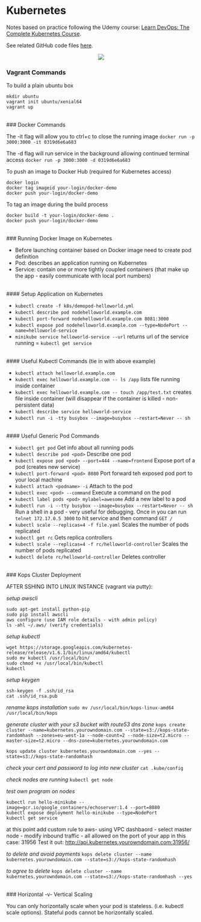 # Kubernetes

Notes based on practice following the Udemy course: [Learn DevOps: The Complete Kubernetes Course](https://www.udemy.com/learn-devops-the-complete-kubernetes-course/).

See related GitHub code files [here](https://github.com/daniel40392/kubernetes-course).

<p align="center">
  <img src="https://media.giphy.com/media/991T0LFIrKGfS/giphy.gif"/>
</p>

### Vagrant Commands

To build a plain ubuntu box
```
mkdir ubuntu
vagrant init ubuntu/xenial64
vagrant up
```
<br/>
### Docker Commands

The -it flag will allow you to ctrl+c to close the running image
`docker run -p 3000:3000 -it 0319d6e6a683`

The -d flag will run service in the background allowing continued terminal access
`docker run -p 3000:3000 -d 0319d6e6a683`

To push an image to Docker Hub (required for Kubernetes access)
```
docker login
docker tag imageid your-login/docker-demo
docker push your-login/docker-demo
```

To tag an image during the build process
```
docker build -t your-login/docker-demo .
docker push your-login/docker-demo
```
<br/>
### Running Docker Image on Kubernetes

- Before launching container based on Docker image need to create pod definition
- Pod: describes an application running on Kubernetes
- Service: contain one or more tightly coupled containers (that make up the app - easily communicate with local port numbers)

<br/>
#### Setup Application on Kubernetes

- `kubectl create -f k8s/demopod-helloworld.yml`
- `kubectl describe pod nodehelloworld.example.com`
- `kubectl port-forward nodehelloworld.example.com 8081:3000`
- `kubectl expose pod nodehelloworld.example.com --type=NodePort --name=helloworld-service`
- `minikube service helloworld-service --url` returns url of the service running
= `kubectl get service`

<br/>
#### Useful Kubectl Commands (tie in with above example)

- `kubectl attach helloworld.example.com`
- `kubectl exec helloworld.example.com -- ls /app` lists file running inside container
- `kubectl exec helloworld.example.com -- touch /app/test.txt` creates file inside container  (will disappear if the container is killed - non-persistent data)
- `kubectl describe service helloworld-service`
- `kubectl run -i -tty busybox --image=busybox --restart=Never -- sh`

<br/>
#### Useful Generic Pod Commands

- `kubectl get pod` Get info about all running pods
- `kubectl describe pod <pod>` Describe one pod
- `kubectl expose pod <pod> --port=444 --name=frontend` Expose port of a pod (creates new service)
- `kubectl port-forward <pod> 8080` Port forward teh exposed pod port to your local machine
- `kubectl attach <podname> -i` Attach to the pod
- `kubectl exec <pod> --command` Execute a command on the pod
- `kubectl label pods <pod> mylabel=awesome` Add a new label to a pod
- `kubectl run -i --tty busybox --image=busybox --restart=Never -- sh` Run a shell in a pod - very useful for debugging. Once in you can run `telnet 172.17.0.5 3000` to hit service and then command `GET /`
- `kubectl scale --replicas=4 -f file.yaml` Scales the number of pods replicated
- `kubectl get rc` Gets replica controllers
- `kubectl scale --replicas=4 -f rc/helloworld-controller` Scales the number of pods replicated
- `kubectl delete rc/helloworld-controller` Deletes controller

<br/>
### Kops Cluster Deployment

AFTER SSHING INTO LINUX INSTANCE (vagrant via putty):

*setup awscli*
```
sudo apt-get install python-pip
sudo pip install awscli
aws configure (use IAM role details - with admin policy)
ls -ahl ~/.aws/ (verify credentials)
```

*setup kubectl*
```
wget https://storage.googleapis.com/kubernetes-release/release/v1.6.1/bin/linux/amd64/kubectl
sudo mv kubectl /usr/local/bin/
sudo chmod +x /usr/local/bin/kubectl
kubectl
```

*setup keygen*
```
ssh-keygen -f .ssh/id_rsa
cat .ssh/id_rsa.pub
```

*rename kops installation*
`sudo mv /usr/local/bin/kops-linux-amd64 /usr/local/bin/kops`

*generate cluster with your s3 bucket with route53 dns zone*
`kops create cluster --name=kubernetes.yourowndomain.com --state=s3://kops-state-randomhash --zones=eu-west-1a --node-count=2 --node-size=t2.micro --master-size=t2.micro --dns-zone=kubernetes.yourowndomain.com`

`kops update cluster kubernetes.yourowndomain.com --yes --state=s3://kops-state-randomhash`

*check your cert and password to log into new cluster*
`cat .kube/config`

*check nodes are running*
`kubectl get node`

*test own program on nodes*
```
kubectl run hello-minikube --image=gcr.io/google_containers/echoserver:1.4 --port=8080
kubectl expose deployment hello-minikube --type=NodePort
kubectl get service
```

at this point add custom rule to aws- using VPC dashbaord - select master node - modify inbound traffic - all allowed on the port of your app in this case: 31956
Test it out: http://api.kubernetes.yourowndomain.com:31956/

*to delete and avoid payments*
`kops delete cluster --name kubernetes.yourowndomain.com --state=s3://kops-state-randomhash`

*to agree to delete*
`kops delete cluster --name kubernetes.yourowndomain.com --state=s3://kops-state-randomhash --yes`

<br/>
### Horizontal -v- Vertical Scaling

You can only horizontally scale when your pod is stateless. (i.e. kubectl scale options).
Stateful pods cannot be horizontally scaled.
